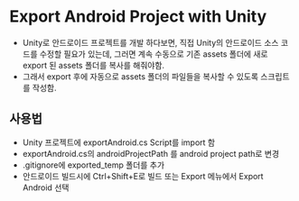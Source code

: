 # Export Android Project with Unity

- Unity로 안드로이드 프로젝트를 개발 하다보면,
직접 Unity의 안드로이드 소스 코드를 수정할 필요가 있는데,
그러면 계속 수동으로 기존 assets 폴더에 새로 export 된 assets 폴더를 복사를
해줘야함.
- 그래서 export 후에 자동으로 assets 폴더의 파일들을 복사할 수 있도록 스크립트를 작성함.

## 사용법
- Unity 프로젝트에 exportAndroid.cs Script를 import 함
- exportAndroid.cs의 androidProjectPath 를 android project path로 변경
- .gitignore에 exported_temp 폴더를 추가
- 안드로이드 빌드시에 Ctrl+Shift+E로 빌드 또는 Export 메뉴에서 Export Android 선택
